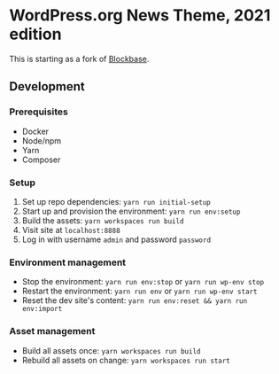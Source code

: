 # WordPress.org News Theme, 2021 edition

This is starting as a fork of [Blockbase](https://github.com/Automattic/themes/tree/trunk/blockbase).

## Development

### Prerequisites

* Docker
* Node/npm
* Yarn
* Composer

### Setup

1. Set up repo dependencies: `yarn run initial-setup`
2. Start up and provision the environment: `yarn run env:setup`
3. Build the assets: `yarn workspaces run build`
1. Visit site at `localhost:8888`
1. Log in with username `admin` and password `password`

### Environment management

* Stop the environment: `yarn run env:stop` or `yarn run wp-env stop`
* Restart the environment: `yarn run env` or `yarn run wp-env start`
* Reset the dev site's content: `yarn run env:reset && yarn run env:import`

### Asset management

* Build all assets once: `yarn workspaces run build`
* Rebuild all assets on change: `yarn workspaces run start`
